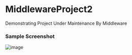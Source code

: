 # MiddlewareProject2
 Demonstrating Project Under Maintenance By Middleware

 <h3>Sample Screenshot</h3>

![image](https://github.com/user-attachments/assets/86f42521-5f82-4e47-9333-727ff131a314)
